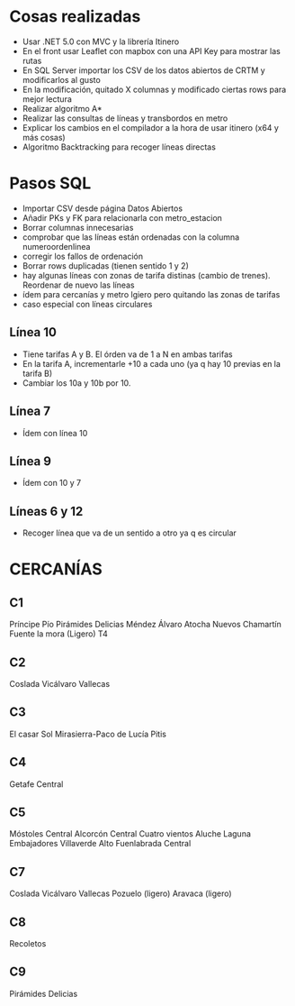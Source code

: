 ﻿# Cosas realizadas
- Usar .NET 5.0 con MVC y la librería Itinero
- En el front usar Leaflet con mapbox con una API Key para mostrar las rutas
- En SQL Server importar los CSV de los datos abiertos de CRTM y modificarlos al gusto
- En la modificación, quitado X columnas y modificado ciertas rows para mejor lectura
- Realizar algoritmo A*
- Realizar las consultas de líneas y transbordos en metro
- Explicar los cambios en el compilador a la hora de usar itinero (x64 y más cosas)
- Algoritmo Backtracking para recoger líneas directas



# Pasos SQL
- Importar CSV desde página Datos Abiertos
- Añadir PKs y FK para relacionarla con metro_estacion
- Borrar columnas innecesarias
- comprobar que las líneas están ordenadas con la columna numeroordenlinea
- corregir los fallos de ordenación
- Borrar rows duplicadas (tienen sentido 1 y 2)
- hay algunas líneas con zonas de tarifa distinas (cambio de trenes). Reordenar de nuevo las líneas
- ídem para cercanías y metro lgiero pero quitando las zonas de tarifas
- caso especial con líneas circulares

## Línea 10
- Tiene tarifas A y B. El órden va de 1 a N en ambas tarifas
- En la tarifa A, incrementarle +10 a cada uno (ya q hay 10 previas en la tarifa B)
- Cambiar los 10a y 10b por 10.
## Línea 7
- Ídem con línea 10
## Línea 9
- Ídem con 10 y 7
## Líneas 6 y 12
- Recoger línea que va de un sentido a otro ya q es circular




# CERCANÍAS
## C1
Príncipe Pío
Pirámides
Delicias
Méndez Álvaro
Atocha
Nuevos
Chamartín
Fuente la mora (Ligero)
T4

## C2
Coslada
Vicálvaro
Vallecas

## C3
El casar
Sol
Mirasierra-Paco de Lucía
Pitis

## C4
Getafe Central

## C5
Móstoles Central
Alcorcón Central
Cuatro vientos
Aluche
Laguna
Embajadores
Villaverde Alto
Fuenlabrada Central

## C7
Coslada
Vicálvaro
Vallecas
Pozuelo (ligero)
Aravaca (ligero)

## C8
Recoletos

## C9
Pirámides
Delicias
